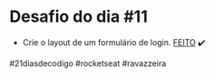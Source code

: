 # Desafio do dia #11

+ Crie o layout de um formulário de login.  <a href="https://henriqueravazzi.github.io/desafio-21-rocketseat/dia-11/">FEITO</a> ✔️

#21diasdecodigo #rocketseat #ravazzeira

